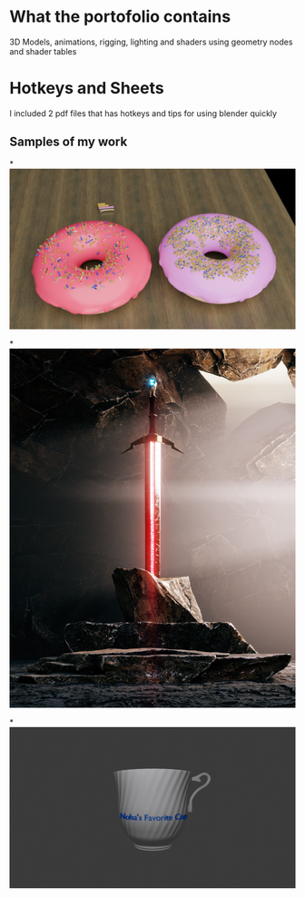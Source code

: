 # What the portofolio contains
3D Models, animations, rigging, lighting and shaders using geometry nodes and shader tables

# Hotkeys and Sheets
I included 2 pdf files that has hotkeys and tips for using blender quickly

## Samples of my work

*![Donuts with geometry nodes](https://github.com/Minawasfy/Model-Designing-blender-/blob/main/First%20project/Final.png)

*![Electric rune sword](https://github.com/Minawasfy/Model-Designing-blender-/blob/main/Third%20project/Final%201.png)

*![Victorian Cup](https://github.com/Minawasfy/Model-Designing-blender-/blob/main/Fourth%20project/tmp/0001.png)